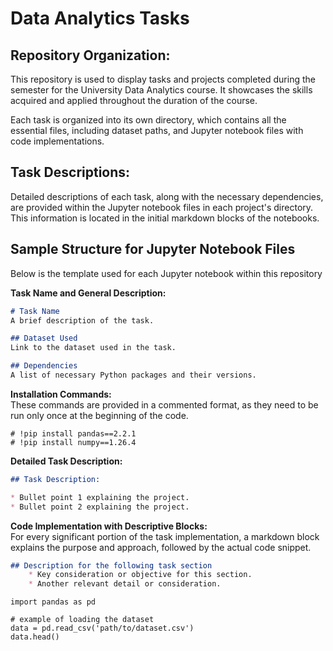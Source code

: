 # Data Analytics Tasks

## Repository Organization:
This repository is used to display tasks and projects completed during the semester for the University 
Data Analytics course. It showcases the skills acquired and applied throughout the duration of the course. <br>

Each task is organized into its own directory, which contains all the essential files, 
including dataset paths, and Jupyter notebook files with code implementations.

## Task Descriptions:
Detailed descriptions of each task, along with the necessary dependencies, 
are provided within the Jupyter notebook files in each project's directory. 
This information is located in the initial markdown blocks of the notebooks. <br>

## Sample Structure for Jupyter Notebook Files
Below is the template used for each Jupyter notebook within this repository <br>

**Task Name and General Description:**

```markdown
# Task Name
A brief description of the task.

## Dataset Used
Link to the dataset used in the task.

## Dependencies
A list of necessary Python packages and their versions.
```

**Installation Commands:** <br>
These commands are provided in a commented format, 
as they need to be run only once at the beginning of the code.
```jupyter
# !pip install pandas==2.2.1
# !pip install numpy==1.26.4
```

**Detailed Task Description:**
```markdown
## Task Description:

* Bullet point 1 explaining the project.
* Bullet point 2 explaining the project.
```

**Code Implementation with Descriptive Blocks:** <br>
For every significant portion of the task implementation, a markdown block explains the purpose and approach, followed by the actual code snippet.

```markdown 
## Description for the following task section
    * Key consideration or objective for this section.
    * Another relevant detail or consideration.
```
```jupyter
import pandas as pd

# example of loading the dataset
data = pd.read_csv('path/to/dataset.csv')
data.head()
```
